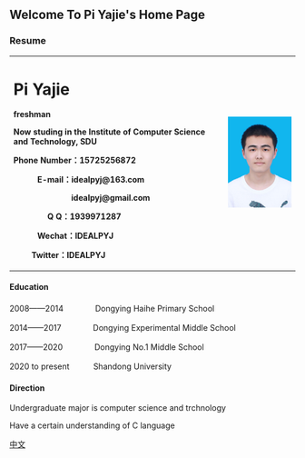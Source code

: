 ## Welcome To Pi Yajie's Home Page
### Resume  
<table border="0">
  <tr>
    <td width="75%">
      <h1>Pi Yajie</h1>
      <p><b>freshman</b></p>
      <p><b>Now studing in the Institute of Computer Science and Technology, SDU</b></p>
      <p><b>Phone Number：15725256872</b></p>
      <p><b>　　　E-mail：idealpyj@163.com</b></p>
      <p><b>　　　　　　　 idealpyj@gmail.com</b></p>
      <p><b>　　　　 Q Q：1939971287</b></p>
      <p><b>　　　Wechat：IDEALPYJ</b></p>
      <p><b>　　 Twitter：IDEALPYJ</b></p>
    </td>
    <td width="25%">
      <img src="/ID photo.jpg" width="100%">
    </td>
  </tr>
</table>

#### Education
2008——2014　　　　Dongying Haihe Primary School 

2014——2017　　　　Dongying Experimental Middle School

2017——2020　　　　Dongying No.1 Middle School  

2020 to present　　　Shandong University  
#### Direction
Undergraduate major is computer science and trchnology

Have a certain understanding of C language
  
[中文](index.md)
